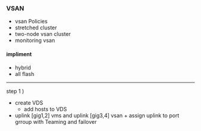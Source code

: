 ### VSAN
  - vsan Policies
  - stretched cluster
  - two-node vsan cluster
  - monitoring vsan

#### impliment
  - hybrid
  - all flash
    

-------------------------------------------------------------------
step 1 )
  - create VDS
    + add hosts to VDS
  -  uplink [gig1,2] vms and uplink [gig3,4] vsan
    + assign uplink to port grroup with Teaming and failover

     
